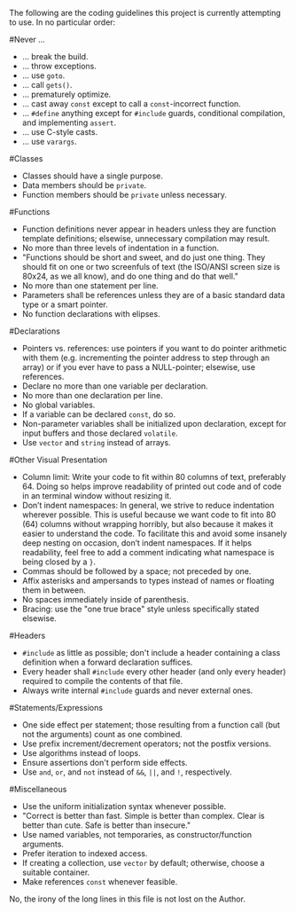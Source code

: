 The following are the coding guidelines this project is
currently attempting to use. In no particular order:

#Never ...
* ... break the build.
* ... throw exceptions.
* ... use `goto`.
* ... call `gets()`.
* ... prematurely optimize.
* ... cast away `const` except to call a `const`-incorrect function.
* ... `#define` anything except for `#include` guards, conditional compilation, and implementing `assert`.
* ... use C-style casts.
* ... use `varargs`.

#Classes
* Classes should have a single purpose.
* Data members should be `private`.
* Function members should be `private` unless necessary.

#Functions
* Function definitions never appear in headers unless they are function template definitions; elsewise, unnecessary compilation may result.
* No more than three levels of indentation in a function.
* "Functions should be short and sweet, and do just one thing. They should fit on one or two screenfuls of text (the ISO/ANSI screen size is 80x24, as we all know), and do one thing and do that well."
* No more than one statement per line.
* Parameters shall be references unless they are of a basic standard data type or a smart pointer.
* No function declarations with elipses.

#Declarations
* Pointers vs. references: use pointers if you want to do pointer arithmetic with them (e.g. incrementing the pointer address to step through an array) or if you ever have to pass a NULL-pointer; elsewise, use references.
* Declare no more than one variable per declaration.
* No more than one declaration per line.
* No global variables.
* If a variable can be declared `const`, do so.
* Non-parameter variables shall be initialized upon declaration, except for input buffers and those declared `volatile`.
* Use `vector` and `string` instead of arrays.

#Other Visual Presentation
* Column limit: Write your code to fit within 80 columns of text, preferably 64. Doing so helps improve readability of printed out code and of code in an terminal window without resizing it.
* Don’t indent namespaces: In general, we strive to reduce indentation wherever possible. This is useful because we want code to fit into 80 (64) columns without wrapping horribly, but also because it makes it easier to understand the code. To facilitate this and avoid some insanely deep nesting on occasion, don’t indent namespaces. If it helps readability, feel free to add a comment indicating what namespace is being closed by a `}`.
* Commas should be followed by a space; not preceded by one.
* Affix asterisks and ampersands to types instead of names or floating them in between.
* No spaces immediately inside of parenthesis.
* Bracing: use the "one true brace" style unless specifically stated elsewise.

#Headers
* `#include` as little as possible; don't include a header containing a class definition when a forward declaration suffices.
* Every header shall `#include` every other header (and only every header) required to compile the contents of that file.
* Always write internal `#include` guards and never external ones.

#Statements/Expressions
* One side effect per statement; those resulting from a function call (but not the arguments) count as one combined.
* Use prefix increment/decrement operators; not the postfix versions.
* Use algorithms instead of loops.
* Ensure assertions don't perform side effects.
* Use `and`, `or`, and `not` instead of `&&`, `||`, and `!`, respectively.

#Miscellaneous
* Use the uniform initialization syntax whenever possible.
* "Correct is better than fast. Simple is better than complex. Clear is better than cute. Safe is better than insecure."
* Use named variables, not temporaries, as constructor/function arguments.
* Prefer iteration to indexed access.
* If creating a collection, use `vector` by default; otherwise, choose a suitable container.
* Make references `const` whenever feasible.

No, the irony of the long lines in this file is not lost on the Author.

